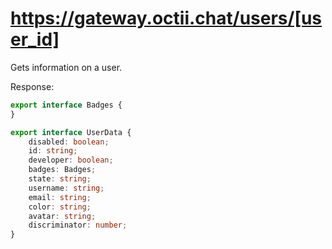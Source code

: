 # https://gateway.octii.chat/users/[user_id]

Gets information on a user.

Response:
```ts
export interface Badges {
}

export interface UserData {
    disabled: boolean;
    id: string;
    developer: boolean;
    badges: Badges;
    state: string;
    username: string;
    email: string;
    color: string;
    avatar: string;
    discriminator: number;
}
```